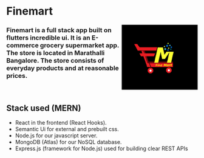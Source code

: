 # Finemart

<img src="images/logo.jpg" align="right"
     alt="Logo" width="200">


### Finemart is a full stack app built on flutters incredible ui. It is an E-commerce grocery supermarket app. The store is located in Marathalli Bangalore. The store consists of everyday products and at reasonable prices.
<br/>

## Stack used (MERN)

* React in the frontend (React Hooks).
* Semantic Ui for external and prebuilt css.
* Node.js for our javascript server.
* MongoDB (Atlas) for our NoSQL database.
* Express.js (framework for Node.js) used for building clear REST APIs 

<br/>
<br/>

